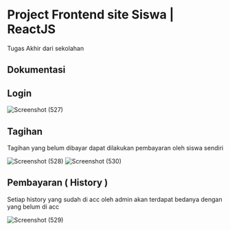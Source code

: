 # Project Frontend site Siswa | ReactJS

Tugas Akhir dari sekolahan

## Dokumentasi

## Login
![Screenshot (527)](https://user-images.githubusercontent.com/63836648/116707527-fb6adc00-a9f8-11eb-919d-8b3189eba63a.png)

## Tagihan

Tagihan yang belum dibayar dapat dilakukan pembayaran oleh siswa sendiri

![Screenshot (528)](https://user-images.githubusercontent.com/63836648/116707779-3ff67780-a9f9-11eb-8ba5-562282c71c0d.png)
![Screenshot (530)](https://user-images.githubusercontent.com/63836648/116707798-44bb2b80-a9f9-11eb-8337-ddc810f2d5a4.png)


## Pembayaran ( History )

Setiap history yang sudah di acc oleh admin akan terdapat bedanya dengan yang belum di acc

![Screenshot (529)](https://user-images.githubusercontent.com/63836648/116707817-497fdf80-a9f9-11eb-8a26-5888a6e6cdeb.png)


